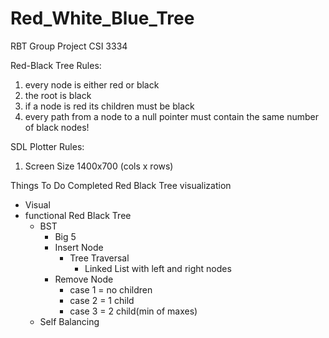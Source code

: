 # Red_White_Blue_Tree
RBT Group Project CSI 3334

Red-Black Tree Rules:
  1) every node is either red or black
  2) the root is black
  3) if a node is red its children must be black
  4) every path from a node to a null pointer must contain the same number of black nodes!

SDL Plotter Rules:
  1) Screen Size 1400x700 (cols x rows)

Things To Do 
Completed Red Black Tree visualization
  - Visual
  - functional Red Black Tree
    - BST
      - Big 5
      - Insert Node
        - Tree Traversal
          - Linked List with left and right nodes
      - Remove Node
        - case 1 = no children
        - case 2 = 1 child
        - case 3 = 2 child(min of maxes)
    - Self Balancing
